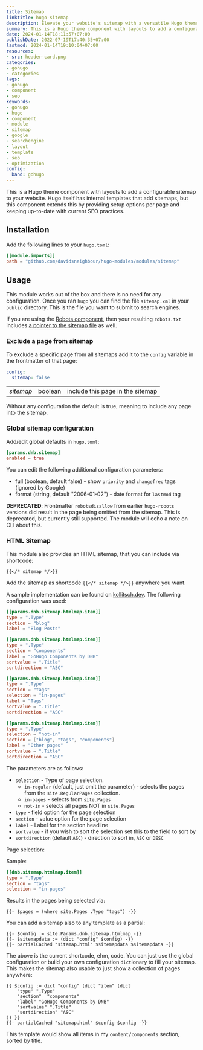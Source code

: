 ```yaml
---
title: Sitemap
linktitle: hugo-sitemap
description: Elevate your website's sitemap with a versatile Hugo theme component. Customizable setup options per page. Discover more!
summary: This is a Hugo theme component with layouts to add a configurable sitemap to your website. Hugo itself has internal templates that add sitemaps, but this component extends this by providing setup options per page and keeping up-to-date with current SEO practices.
date: 2024-01-14T18:11:57+07:00
publishDate: 2022-07-19T17:40:35+07:00
lastmod: 2024-01-14T19:10:04+07:00
resources:
- src: header-card.png
categories:
- gohugo
- categories
tags:
- gohugo
- component
- seo
keywords:
- gohugo
- hugo
- component
- module
- sitemap
- google
- searchengine
- layout
- template
- seo
- optimization
config:
  band: gohugo
---
```


This is a Hugo theme component with layouts to add a configurable sitemap to your website. Hugo itself has internal templates that add sitemaps, but this component extends this by providing setup options per page and keeping up-to-date with current SEO practices.

## Installation

Add the following lines to your `hugo.toml`:

```toml
[[module.imports]]
path = "github.com/davidsneighbour/hugo-modules/modules/sitemap"
```

## Usage

This module works out of the box and there is no need for any configuration. Once you ran `hugo` you can find the file `sitemap.xml` in your `public` directory. This is the file you want to submit to search engines.

If you are using the [Robots component](https://kollitsch.dev/components/hugo-robots/), then your resulting `robots.txt` includes [a pointer to the sitemap file](https://developers.google.com/search/docs/crawling-indexing/sitemaps/build-sitemap?hl=en#addsitemap) as well.

### Exclude a page from sitemap

To exclude a specific page from all sitemaps add it to the `config` variable in the frontmatter of that page:

```yaml
config:
  sitemap: false
```

| | | |
| --- | --- | --- |
| _sitemap_ | boolean | include this page in the sitemap |

Without any configuration the default is true, meaning to include any page into the sitemap.

### Global sitemap configuration

Add/edit global defaults in `hugo.toml`:

```toml
[params.dnb.sitemap]
enabled = true
```

You can edit the following additional configuration parameters:

- full (boolean, default false) - show `priority` and `changefreq` tags (ignored by Google)
- format (string, default "2006-01-02") - date format for `lastmod` tag

__DEPRECATED__: Frontmatter `robotsdisallow` from earlier `hugo-robots` versions did result in the page being omitted from the sitemap. This is deprecated, but currently still supported. The module will echo a note on CLI about this.

### HTML Sitemap

This module also provides an HTML sitemap, that you can include via shortcode:

```go-html-template
{{</* sitemap */>}}
```

Add the sitemap as shortcode `{{</* sitemap */>}}` anywhere you want.

A sample implementation can be found on [kollitsch.dev](https://kollitsch.dev/sitemap/). The following configuration was used:

```toml
[[params.dnb.sitemap.htmlmap.item]]
type = ".Type"
section = "blog"
label = "Blog Posts"

[[params.dnb.sitemap.htmlmap.item]]
type = ".Type"
section = "components"
label = "GoHugo Components by DNB"
sortvalue = ".Title"
sortdirection = "ASC"

[[params.dnb.sitemap.htmlmap.item]]
type = ".Type"
section = "tags"
selection = "in-pages"
label = "Tags"
sortvalue = ".Title"
sortdirection = "ASC"

[[params.dnb.sitemap.htmlmap.item]]
type = ".Type"
selection = "not-in"
section = ["blog", "tags", "components"]
label = "Other pages"
sortvalue = ".Title"
sortdirection = "ASC"
```

The parameters are as follows:

- `selection` - Type of page selection.
  - `in-regular` (default, just omit the parameter) - selects the pages from the `site.RegularPages` collection.
  - `in-pages` - selects from `site.Pages`
  - `not-in` - selects all pages NOT in `site.Pages`
- `type` - field option for the page selection
- `section` - value option for the page selection
- `label` - Label for the section headline
- `sortvalue` - if you wish to sort the selection set this to the field to sort by
- `sortdirection` (default `ASC`) - direction to sort in, `ASC` or `DESC`

Page selection:

Sample:

```toml
[[dnb.sitemap.htmlmap.item]]
type = ".Type"
section = "tags"
selection = "in-pages"
```

Results in the pages being selected via:

```go-html-template
{{- $pages = (where site.Pages .Type "tags") -}}
```

You can add a sitemap also to any template as a partial:

```go-html-template
{{- $config := site.Params.dnb.sitemap.htmlmap -}}
{{- $sitemapdata := (dict "config" $config) -}}
{{- partialCached "sitemap.html" $sitemapdata $sitemapdata -}}
```

The above is the current shortcode, ehm, code. You can just use the global configuration or build your own configuration `dict`ionary to fill your sitemap. This makes the sitemap also usable to just show a collection of pages anywhere:

```go-html-template
{{ $config := dict "config" (dict "item" (dict
    "type" ".Type"
    "section"  "components"
    "label" "GoHugo Components by DNB"
    "sortvalue" ".Title"
    "sortdirection" "ASC"
)) }}
{{- partialCached "sitemap.html" $config $config -}}
```

This template would show all items in my `content/components` section, sorted by title.
